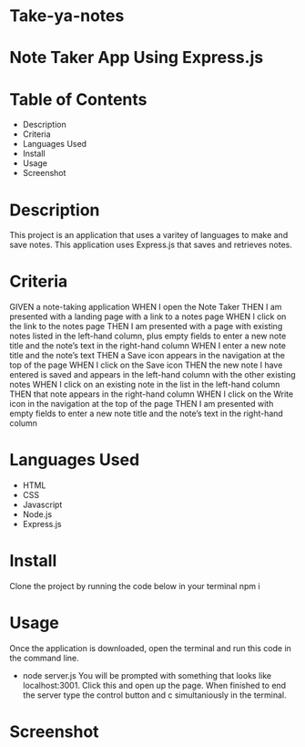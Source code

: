 # Take-ya-notes

# Note Taker App Using Express.js

# Table of Contents
- Description
- Criteria
- Languages Used
- Install
- Usage
- Screenshot

# Description
This project is an application that uses a varitey of languages to make and save notes.
This application uses Express.js that saves and retrieves notes.

# Criteria
GIVEN a note-taking application
WHEN I open the Note Taker
THEN I am presented with a landing page with a link to a notes page
WHEN I click on the link to the notes page
THEN I am presented with a page with existing notes listed in the left-hand column, plus empty fields to enter a new note title and the note’s text in the right-hand column
WHEN I enter a new note title and the note’s text
THEN a Save icon appears in the navigation at the top of the page
WHEN I click on the Save icon
THEN the new note I have entered is saved and appears in the left-hand column with the other existing notes
WHEN I click on an existing note in the list in the left-hand column
THEN that note appears in the right-hand column
WHEN I click on the Write icon in the navigation at the top of the page
THEN I am presented with empty fields to enter a new note title and the note’s text in the right-hand column

# Languages Used
- HTML
- CSS
- Javascript
- Node.js
- Express.js

# Install
Clone the project by running the code below in your terminal
npm i 

# Usage
Once the application is downloaded, open the terminal and run this code in the command line.
- node server.js
You will be prompted with something that looks like localhost:3001. Click this and open up the page. 
When finished to end the server type the control button and c simultaniously in the terminal.

# Screenshot


